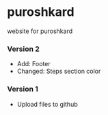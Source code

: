 # puroshkard
website for puroshkard



### Version 2
- Add: Footer
- Changed: Steps section color



### Version 1
- Upload files to github


